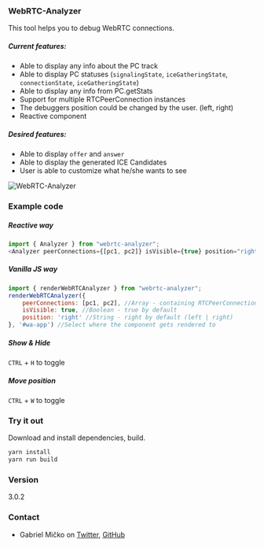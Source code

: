 ### WebRTC-Analyzer

This tool helps you to debug WebRTC connections.

##### Current features:

- Able to display any info about the PC track
- Able to display PC statuses (`signalingState`, `iceGatheringState`, `connectionState`, `iceGatheringState`)
- Able to display any info from PC.getStats
- Support for multiple RTCPeerConnection instances
- The debuggers position could be changed by the user. (left, right)
- Reactive component

##### Desired features:

- Able to display `offer` and `answer`
- Able to display the generated ICE Candidates
- User is able to customize what he/she wants to see


![WebRTC-Analyzer](https://i.imgur.com/8eLNbUQ.png)

### Example code

##### Reactive way

```js
import { Analyzer } from "webrtc-analyzer";
<Analyzer peerConnections={[pc1, pc2]} isVisible={true} position="right" />
```


##### Vanilla JS way

```js
import { renderWebRTCAnalyzer } from "webrtc-analyzer";
renderWebRTCAnalyzer({
    peerConnections: [pc1, pc2], //Array - containing RTCPeerConnection instances
    isVisible: true, //Boolean - true by default
    position: 'right' //String - right by default (left | right)
}, '#wa-app') //Select where the component gets rendered to
```

##### Show & Hide

`CTRL` + `H` to toggle


##### Move position

`CTRL` + `W` to toggle

### Try it out
Download and install dependencies, build.
```js
yarn install
yarn run build
```

### Version

3.0.2

### Contact

- Gabriel Mičko on [Twitter](https://twitter.com/gabriel_micko), [GitHub](https://github.com/gabrielmicko)